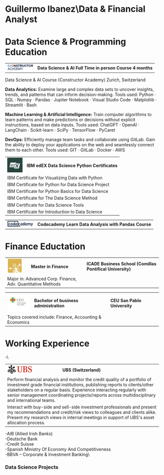 # Guillermo Ibanez\Data & Financial Analyst

# Data Science & Programming Education
<table>
  <tr>
    <td valign="middle"><img src="constructor_academy_logo_2.png" alt="Alt text for your image" width="85"></td>
    <td valign="middle"><strong>Data Science & AI Full Time in person Course 4 months</strong></td>
  </tr>
</table>

Data Science & AI Course (Constructor Academy) Zurich, Switzerland

<strong>Data Analytics:</strong> Examine large and complex data sets to uncover insights, trends, and patterns that can inform decision-making. Tools used: Python · SQL · Numpy · Pandas · Jupiter Notebook · Visual Studio Code · Matplotlib · Streamlit · Bash

<strong>Machine Learning & Artificial Intelligence:</strong> Train computer algorithms to learn patterns and make predictions or decisions without explicit instructions, based on data inputs. Tools used: ChatGPT · OpenAI · LangChain · Scikit-learn · SciPy · TensorFlow · PyCaret

<strong>DevOps:</strong> Efficiently manage team tasks and collaborate using GitLab. Gain the ability to deploy your applications on the web and seamlessly connect them to each other. Tools used: GIT · GitLab · Docker · AWS

<table>
  <tr>
    <td valign="middle"><img src="edX_logo.png" alt="Alt text for your image" width="50"></td>
    <td valign="middle"><strong>IBM edEX Data Science Python Certificates</strong></td>
  </tr>
  <tr>
    <td colspan="2">IBM Certificate for Visualizing Data with Python</td>
  </tr>
  <tr>
    <td colspan="2">IBM Certificate for Python for Data Science Project</td>
  </tr>
  <tr>
    <td colspan="2">IBM Certificate for Python Basics for Data Science</td>
  </tr>
  <tr>
    <td colspan="2">IBM Certificate for The Data Science Method</td>
  </tr>
  <tr>
    <td colspan="2">IBM Certificate for Data Science Tools</td>
  </tr>
  <tr>
    <td colspan="2">IBM Certificate for Introduction to Data Science</td>
  </tr>
</table>

<table>
  <tr>
    <td valign="middle"><img src="code_academy_logo.png" alt="Alt text for your image" width="85"></td>
    <td valign="middle"><strong>Codecademy Learn Data Analysis with Pandas Course</strong></td>
  </tr>
</table>

# Finance Eductation
<table>
  <tr>
    <td valign="middle"><img src="master_finance_logo.png" alt="Alt text for your image" width="50"></td>
    <td valign="middle"><strong>Master in Finance</strong></td>
    <td valign="middle"><strong>ICADE Business School (Comillas Pontifical University)</strong></td>
  </tr>
  <tr>
    <td colspan="2">Major in: Advanced Corp. Finance, Adv. Quantitative Methods</td>
  </tr>
</table>

<table>
  <tr>
    <td valign="middle"><img src="BBA_logo.png" alt="Alt text for your image" width="85"></td>
    <td valign="middle"><strong>Bachelor of business administration</strong></td>
    <td valign="middle"><strong>CEU San Pablo University</strong></td>
  </tr>
  <tr>
    <td colspan="2">Topics covered include: Finance, Accounting &amp; Economics</td>
  </tr>
</table>

# Working Experience
-\
<table>
  <tr>
    <td valign="middle"><img src="UBS_logo.png" alt="Alt text for your image" width="85"></td>
    <td valign="middle"><strong>UBS (Switzerland)</strong></td>
  </tr>
  <tr>
    <td colspan="2">Perform financial analysis and monitor the credit quality of a portfolio of investment grade financial institutions,
publishing reports to clients/other stakeholders on a regular basis. Experience interacting regularly with senior
management coordinating projects/reports across multidisciplinary and international teams.</td>
  </tr>
  <tr>
    <td colspan="2">Interact with buy-side and sell-side investment professionals and present my recommendations and credit/risk
views to colleagues and clients alike. Present my research views in internal meetings in support of UBS&#39;s asset
allocation process.</td>
  </tr>  
</table>


-AIB (Allied Irish Banks)\
-Deutsche Bank\
-Credit Suisse\
-Spanish Ministry Of Economy And Competitiveness\
-BBVA – Corporate & Investment Banking\

### Data Science Projects
